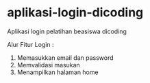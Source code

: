 # aplikasi-login-dicoding
Aplikasi login pelatihan beasiswa dicoding

Alur Fitur Login :
1. Memasukkan email dan password
2. Memvalidasi masukan
3. Menampilkan halaman home
